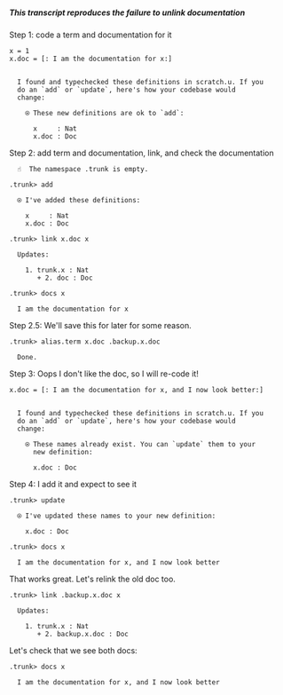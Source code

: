 ##### This transcript reproduces the failure to unlink documentation

Step 1: code a term and documentation for it
```unison
x = 1
x.doc = [: I am the documentation for x:]
```

```ucm

  I found and typechecked these definitions in scratch.u. If you
  do an `add` or `update`, here's how your codebase would
  change:
  
    ⍟ These new definitions are ok to `add`:
    
      x     : Nat
      x.doc : Doc

```
Step 2: add term and documentation, link, and check the documentation
```ucm
  ☝️  The namespace .trunk is empty.

.trunk> add

  ⍟ I've added these definitions:
  
    x     : Nat
    x.doc : Doc

.trunk> link x.doc x

  Updates:
  
    1. trunk.x : Nat
       + 2. doc : Doc

.trunk> docs x

  I am the documentation for x

```
Step 2.5: We'll save this for later for some reason.
```ucm
.trunk> alias.term x.doc .backup.x.doc

  Done.

```
Step 3: Oops I don't like the doc, so I will re-code it!
```unison
x.doc = [: I am the documentation for x, and I now look better:]
```

```ucm

  I found and typechecked these definitions in scratch.u. If you
  do an `add` or `update`, here's how your codebase would
  change:
  
    ⍟ These names already exist. You can `update` them to your
      new definition:
    
      x.doc : Doc

```
Step 4: I add it and expect to see it
```ucm
.trunk> update

  ⍟ I've updated these names to your new definition:
  
    x.doc : Doc

.trunk> docs x

  I am the documentation for x, and I now look better

```
That works great. Let's relink the old doc too.

```ucm
.trunk> link .backup.x.doc x

  Updates:
  
    1. trunk.x : Nat
       + 2. backup.x.doc : Doc

```
Let's check that we see both docs:

```ucm
.trunk> docs x

  I am the documentation for x, and I now look better

```
